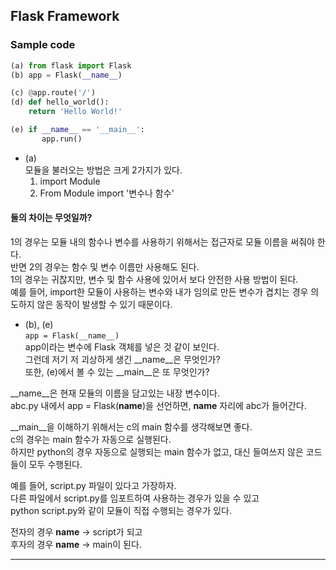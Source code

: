 ## Flask Framework

### Sample code  

``` python
(a) from flask import Flask 
(b) app = Flask(__name__)

(c) @app.route('/')
(d) def hello_world():
    return 'Hello World!'

(e) if __name__ == '__main__':
       app.run()
```  
- (a)  
모듈을 불러오는 방법은 크게 2가지가 있다.  
  1. import Module  
  2. From Module import '변수나 함수'  

#### 둘의 차이는 무엇일까?  
1의 경우는 모듈 내의 함수나 변수를 사용하기 위해서는 접근자로 모듈 이름을 써줘야 한다.  
반면 2의 경우는 함수 및 변수 이름만 사용해도 된다.  
1의 경우는 귀찮지만, 변수 및 함수 사용에 있어서 보다 안전한 사용 방법이 된다.  
예를 들어, import한 모듈이 사용하는 변수와 내가 임의로 만든 변수가 겹치는 경우 의도하지 않은 동작이 발생할 수 있기 때문이다.  


- (b), (e)  
`app = Flask(__name__)`  
app이라는 변수에 Flask 객체를 넣은 것 같이 보인다.  
그런데 저기 저 괴상하게 생긴 __name__은 무엇인가?  
또한, (e)에서 볼 수 있는 __main__은 또 무엇인가?  

__name__은 현재 모듈의 이름을 담고있는 내장 변수이다.  
abc.py 내에서 app = Flask(__name__)을 선언하면, __name__ 자리에 abc가 들어간다.  

__main__을 이해하기 위해서는 c의 main 함수를 생각해보면 좋다.  
c의 경우는 main 함수가 자동으로 실행된다.  
하지만 python의 경우 자동으로 실행되는 main 함수가 없고, 대신 들여쓰지 않은 코드들이 모두 수행된다.  

예를 들어, script.py 파일이 있다고 가장하자.  
다른 파일에서 script.py를 임포트하여 사용하는 경우가 있을 수 있고  
python script.py와 같이 모듈이 직접 수행되는 경우가 있다.  

전자의 경우 __name__ -> script가 되고  
후자의 경우 __name__ -> main이 된다.  

---  






